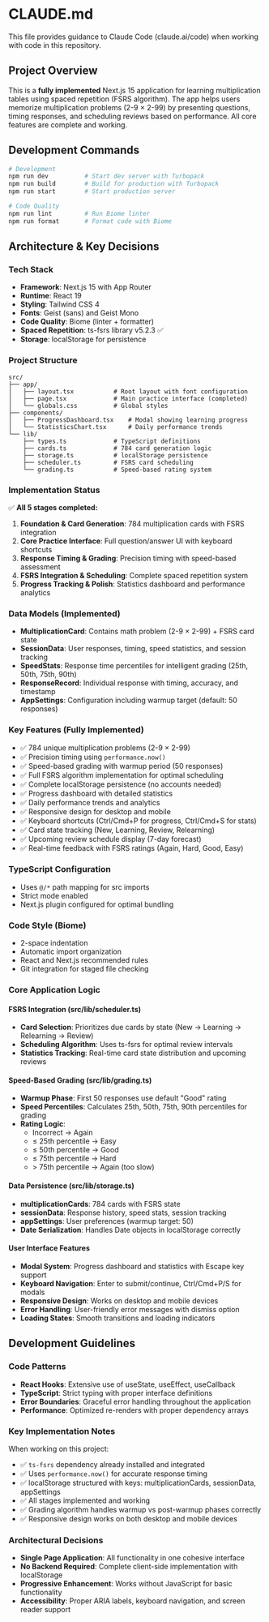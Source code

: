 # CLAUDE.md

This file provides guidance to Claude Code (claude.ai/code) when working with code in this repository.

## Project Overview

This is a **fully implemented** Next.js 15 application for learning multiplication tables using spaced repetition (FSRS algorithm). The app helps users memorize multiplication problems (2-9 × 2-99) by presenting questions, timing responses, and scheduling reviews based on performance. All core features are complete and working.

## Development Commands

```bash
# Development
npm run dev          # Start dev server with Turbopack
npm run build        # Build for production with Turbopack  
npm run start        # Start production server

# Code Quality
npm run lint         # Run Biome linter
npm run format       # Format code with Biome
```

## Architecture & Key Decisions

### Tech Stack
- **Framework**: Next.js 15 with App Router
- **Runtime**: React 19
- **Styling**: Tailwind CSS 4
- **Fonts**: Geist (sans) and Geist Mono 
- **Code Quality**: Biome (linter + formatter)
- **Spaced Repetition**: ts-fsrs library v5.2.3 ✅
- **Storage**: localStorage for persistence

### Project Structure
```
src/
├── app/
│   ├── layout.tsx           # Root layout with font configuration
│   ├── page.tsx             # Main practice interface (completed)
│   └── globals.css          # Global styles
├── components/
│   ├── ProgressDashboard.tsx    # Modal showing learning progress
│   └── StatisticsChart.tsx      # Daily performance trends
└── lib/
    ├── types.ts             # TypeScript definitions
    ├── cards.ts             # 784 card generation logic
    ├── storage.ts           # localStorage persistence
    ├── scheduler.ts         # FSRS card scheduling
    └── grading.ts           # Speed-based rating system
```

### Implementation Status
✅ **All 5 stages completed:**
1. **Foundation & Card Generation**: 784 multiplication cards with FSRS integration
2. **Core Practice Interface**: Full question/answer UI with keyboard shortcuts
3. **Response Timing & Grading**: Precision timing with speed-based assessment
4. **FSRS Integration & Scheduling**: Complete spaced repetition system
5. **Progress Tracking & Polish**: Statistics dashboard and performance analytics

### Data Models (Implemented)
- **MultiplicationCard**: Contains math problem (2-9 × 2-99) + FSRS card state
- **SessionData**: User responses, timing, speed statistics, and session tracking
- **SpeedStats**: Response time percentiles for intelligent grading (25th, 50th, 75th, 90th)
- **ResponseRecord**: Individual response with timing, accuracy, and timestamp
- **AppSettings**: Configuration including warmup target (default: 50 responses)

### Key Features (Fully Implemented)
- ✅ 784 unique multiplication problems (2-9 × 2-99)
- ✅ Precision timing using `performance.now()`
- ✅ Speed-based grading with warmup period (50 responses)
- ✅ Full FSRS algorithm implementation for optimal scheduling
- ✅ Complete localStorage persistence (no accounts needed)
- ✅ Progress dashboard with detailed statistics
- ✅ Daily performance trends and analytics
- ✅ Responsive design for desktop and mobile
- ✅ Keyboard shortcuts (Ctrl/Cmd+P for progress, Ctrl/Cmd+S for stats)
- ✅ Card state tracking (New, Learning, Review, Relearning)
- ✅ Upcoming review schedule display (7-day forecast)
- ✅ Real-time feedback with FSRS ratings (Again, Hard, Good, Easy)

### TypeScript Configuration
- Uses `@/*` path mapping for src imports
- Strict mode enabled
- Next.js plugin configured for optimal bundling

### Code Style (Biome)
- 2-space indentation
- Automatic import organization
- React and Next.js recommended rules
- Git integration for staged file checking

### Core Application Logic

#### FSRS Integration (src/lib/scheduler.ts)
- **Card Selection**: Prioritizes due cards by state (New → Learning → Relearning → Review)
- **Scheduling Algorithm**: Uses ts-fsrs for optimal review intervals
- **Statistics Tracking**: Real-time card state distribution and upcoming reviews

#### Speed-Based Grading (src/lib/grading.ts)
- **Warmup Phase**: First 50 responses use default "Good" rating
- **Speed Percentiles**: Calculates 25th, 50th, 75th, 90th percentiles for grading
- **Rating Logic**: 
  - Incorrect → Again
  - ≤ 25th percentile → Easy
  - ≤ 50th percentile → Good  
  - ≤ 75th percentile → Hard
  - \> 75th percentile → Again (too slow)

#### Data Persistence (src/lib/storage.ts)
- **multiplicationCards**: 784 cards with FSRS state
- **sessionData**: Response history, speed stats, session tracking
- **appSettings**: User preferences (warmup target: 50)
- **Date Serialization**: Handles Date objects in localStorage correctly

#### User Interface Features
- **Modal System**: Progress dashboard and statistics with Escape key support
- **Keyboard Navigation**: Enter to submit/continue, Ctrl/Cmd+P/S for modals
- **Responsive Design**: Works on desktop and mobile devices
- **Error Handling**: User-friendly error messages with dismiss option
- **Loading States**: Smooth transitions and loading indicators

## Development Guidelines

### Code Patterns
- **React Hooks**: Extensive use of useState, useEffect, useCallback
- **TypeScript**: Strict typing with proper interface definitions
- **Error Boundaries**: Graceful error handling throughout the application
- **Performance**: Optimized re-renders with proper dependency arrays

### Key Implementation Notes

When working on this project:
- ✅ `ts-fsrs` dependency already installed and integrated
- ✅ Uses `performance.now()` for accurate response timing
- ✅ localStorage structured with keys: multiplicationCards, sessionData, appSettings
- ✅ All stages implemented and working
- ✅ Grading algorithm handles warmup vs post-warmup phases correctly
- ✅ Responsive design works on both desktop and mobile devices

### Architectural Decisions
- **Single Page Application**: All functionality in one cohesive interface
- **No Backend Required**: Complete client-side implementation with localStorage
- **Progressive Enhancement**: Works without JavaScript for basic functionality
- **Accessibility**: Proper ARIA labels, keyboard navigation, and screen reader support